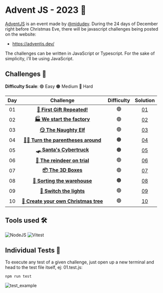 # Advent JS - 2023 🎄

[AdventJS](https://adventjs.dev/) is an event made by
[@midudev](https://midu.dev/). During the 24 days of December right before Christmas Eve, there will be javascript challenges being posted on the website:

- https://adventjs.dev/

The challenges can be written in JavaScript or Typescript.
For the sake of simplicity, i'll be using JavaScript.

## Challenges 🎅

**Difficulty Scale**: 🟢 Easy 🟠 Medium 🔴 Hard

| Day |                                     Challenge                                      | Difficulty  |                                Solution                                 |
| :-: | :---------------------------------------------------------------------------: | :--------: | :---------------------------------------------------------------------: |
| 01  |   [**🎁 First Gift Repeated!**](https://adventjs.dev/en/challenges/2023/1)   |     🟢     | [01](./src/challenges/01.js) |
| 02  | [**🏭 We start the factory**](https://adventjs.dev/en/challenges/2023/2) |     🟢     | [02](./src/challenges/02.js) |
| 03  |       [**😏 The Naughty Elf**](https://adventjs.dev/en/challenges/2023/3)       |     🟢     | [03](./src/challenges/03.js) |
| 04  | [**😵‍💫 Turn the parentheses around**](https://adventjs.dev/en/challenges/2023/4) |     🟠     | [04](./src/challenges/04.js) |
| 05  | [**🛷 Santa's Cybertruck**](https://adventjs.dev/en/challenges/2023/5) |     🟠     | [05](./src/challenges/05.js) |
| 06  | [**🦌 The reindeer on trial**](https://adventjs.dev/en/challenges/2023/6) |     🟢     | [06](./src/challenges/06.js) |
| 07  | [**📦 The 3D Boxes**](https://adventjs.dev/en/challenges/2023/7) |     🟢     | [07](./src/challenges/07.js) |
| 08  | [**🏬 Sorting the warehouse**](https://adventjs.dev/en/challenges/2023/8) |     🟠     | [08](./src/challenges/09.js) |
| 09  | [**🚦 Switch the lights**](https://adventjs.dev/en/challenges/2023/9) |     🟢     | [09](./src/challenges/08.js) |
| 10  | [**🎄 Create your own Christmas tree**](https://adventjs.dev/en/challenges/2023/10) |     🟢     | [10](./src/challenges/10.js) |


## Tools used 🛠️


![NodeJS](https://img.shields.io/badge/-NodeJS-339933?style=flat-square&logo=node.js&logoColor=white)
![Vitest](https://img.shields.io/badge/-Vitest-ADD467?style=flat-square&logo=vitest&logoColor=black)


## Individual Tests 🧪

To execute any test of a given challenge, just open up a new terminal and head to the test file itself, ej: 01.test.js:

```
npm run test
```
![test_example](https://github.com/VinuSion/Adventjs-2023/assets/56313573/d1516a30-dabf-4e2d-a7a4-20a47fa62671)

